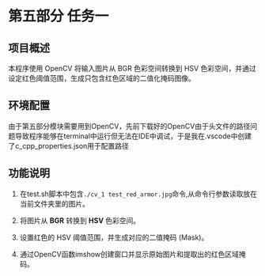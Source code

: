 # 第五部分  任务一

## 项目概述

本程序使用 OpenCV 将输入图片从 BGR 色彩空间转换到 HSV 色彩空间，并通过设定红色阈值范围，生成只包含红色区域的二值化掩码图像。

## 环境配置

由于第五部分模块需要用到OpenCV，先前下载好的OpenCV由于头文件的路径问题导致程序能够在terminal中运行但无法在IDE中调试，于是我在.vscode中创建了c_cpp_properties.json用于配置路径

## 功能说明

1. 在test.sh脚本中包含`./cv_1 test_red_armor.jpg`命令,从命令行参数读取放在当前文件夹里的图片。 
   
2. 将图片从 **BGR** 转换到 **HSV** 色彩空间。
   
3. 设置红色的 HSV 阈值范围，并生成对应的二值掩码 (Mask)。
   
4. 通过OpenCV函数imshow创建窗口并显示原始图片和提取出的红色区域掩码。

